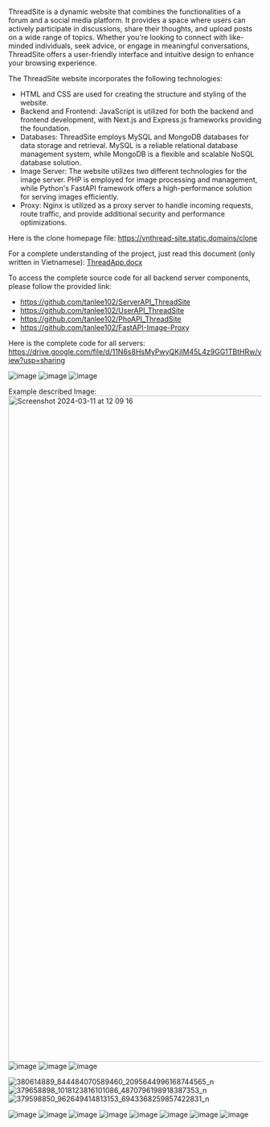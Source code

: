 ThreadSite is a dynamic website that combines the functionalities of a forum and a social media platform. It provides a space where users can actively participate in discussions, share their thoughts, and upload posts on a wide range of topics. Whether you're looking to connect with like-minded individuals, seek advice, or engage in meaningful conversations, ThreadSite offers a user-friendly interface and intuitive design to enhance your browsing experience. 

The ThreadSite website incorporates the following technologies:

- HTML and CSS are used for creating the structure and styling of the website.
- Backend and Frontend: JavaScript is utilized for both the backend and frontend development, with Next.js and Express.js frameworks providing the foundation.
- Databases: ThreadSite employs MySQL and MongoDB databases for data storage and retrieval. MySQL is a reliable relational database management system, while MongoDB is a flexible and scalable NoSQL database solution.
- Image Server: The website utilizes two different technologies for the image server. PHP is employed for image processing and management, while Python's FastAPI framework offers a high-performance solution for serving images efficiently.
- Proxy: Nginx is utilized as a proxy server to handle incoming requests, route traffic, and provide additional security and performance optimizations.

Here is the clone homepage file: https://vnthread-site.static.domains/clone

For a complete understanding of the project, just read this document (only written in Vietnamese): [ThreadApp.docx](https://github.com/tanlee102/ThreadSite_/files/14553669/ThreadApp.docx)

To access the complete source code for all backend server components, please follow the provided link:
- https://github.com/tanlee102/ServerAPI_ThreadSite
- https://github.com/tanlee102/UserAPI_ThreadSite
- https://github.com/tanlee102/PhoAPI_ThreadSite
- https://github.com/tanlee102/FastAPI-Image-Proxy

Here is the complete code for all servers: https://drive.google.com/file/d/11N6s8HsMyPwyQKjIM45L4z9GG1TBtHRw/view?usp=sharing

![image](https://github.com/tanlee102/ThreadSite_/assets/54614140/0c311c54-ae1d-4748-9781-56eb5c1af807)
![image](https://github.com/tanlee102/ThreadSite_/assets/54614140/ec46a12a-6178-4c7e-9327-c054f00ddf21)
![image](https://github.com/tanlee102/ThreadSite_/assets/54614140/1d28d44e-18b4-4c38-aae2-b1f35900209e)


Example described Image:
<img width="1324" alt="Screenshot 2024-03-11 at 12 09 16" src="https://github.com/tanlee102/ThreadSite_/assets/54614140/5a18d230-18b4-4551-85de-320e7ff30e10">
![image](https://github.com/tanlee102/ThreadSite_/assets/54614140/f7ca02e9-b915-45a0-8540-4501f1a622c0)
![image](https://github.com/tanlee102/ThreadSite_/assets/54614140/ff3d5c41-2006-4314-baa4-d33908625bf1)
![image](https://github.com/tanlee102/ThreadSite_/assets/54614140/bb6e4b5d-d166-43d2-a519-6888a9e53a33)

![380614889_844484070589460_2095644996168744565_n](https://github.com/tanlee102/ThreadSite_/assets/54614140/5b0b0d54-800f-4d28-9bba-10ca25766fff)
![379658898_1018123816101086_4870796198918387353_n](https://github.com/tanlee102/ThreadSite_/assets/54614140/60714c8a-bdb3-4cbe-8911-1af5565f6fc4)
![379598850_962649414813153_6943368259857422831_n](https://github.com/tanlee102/ThreadSite_/assets/54614140/820f3038-5185-4dd5-ad1d-d1e1438c8526)

![image](https://github.com/tanlee102/ThreadSite_/assets/54614140/54287f14-da1e-44dd-97b6-f2b9e6100509)
![image](https://github.com/tanlee102/ThreadSite_/assets/54614140/563a531c-d772-41f5-aed8-abd7173924c8)
![image](https://github.com/tanlee102/ThreadSite_/assets/54614140/52bc9434-1ab2-44c8-9dd8-07542c6f49f5)
![image](https://github.com/tanlee102/ThreadSite_/assets/54614140/a67fe129-132a-40fa-9e93-02721accc5d4)
![image](https://github.com/tanlee102/ThreadSite_/assets/54614140/4c4164a7-b7bb-4afc-a55f-ed3250a2dc97)
![image](https://github.com/tanlee102/ThreadSite_/assets/54614140/83220241-2fde-41d9-9796-755ebe6fed77)
![image](https://github.com/tanlee102/ThreadSite_/assets/54614140/0628871c-55a3-42fe-a2e5-df8e85a81769)
![image](https://github.com/tanlee102/ThreadSite_/assets/54614140/4ecb5779-249c-44e1-8367-52bb0713f9da)

